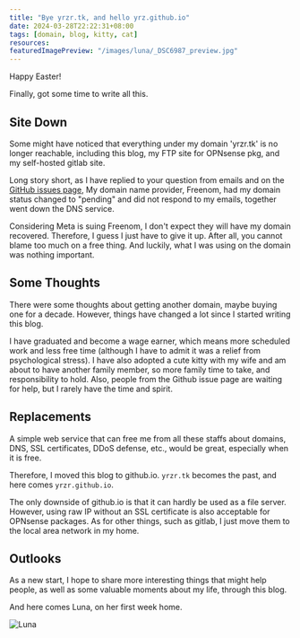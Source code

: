 ```yaml
---
title: "Bye yrzr.tk, and hello yrz.github.io"
date: 2024-03-28T22:22:31+08:00
tags: [domain, blog, kitty, cat]
resources:
featuredImagePreview: "/images/luna/_DSC6987_preview.jpg"
---
```


Happy Easter!

Finally, got some time to write all this.

## Site Down

Some might have noticed that everything under my domain 'yrzr.tk' is no longer reachable, including this blog, my FTP site for OPNsense pkg, and my self-hosted gitlab site.

Long story short, as I have replied to your question from emails and on the [GitHub issues page](https://github.com/yrzr/opnsense-tools/issues/15), My domain name provider, Freenom, had my domain status changed to "pending" and did not respond to my emails, together went down the DNS service.

Considering Meta is suing Freenom, I don't expect they will have my domain recovered. Therefore, I guess I just have to give it up. After all, you cannot blame too much on a free thing. And luckily, what I was using on the domain was nothing important.

## Some Thoughts

There were some thoughts about getting another domain, maybe buying one for a decade. However, things have changed a lot since I started writing this blog.

I have graduated and become a wage earner, which means more scheduled work and less free time (although I have to admit it was a relief from psychological stress). I have also adopted a cute kitty with my wife and am about to have another family member, so more family time to take, and responsibility to hold. Also, people from the Github issue page are waiting for help, but I rarely have the time and spirit.

## Replacements

A simple web service that can free me from all these staffs about domains, DNS, SSL certificates, DDoS defense, etc., would be great, especially when it is free.

Therefore, I moved this blog to github.io. `yrzr.tk` becomes the past, and here comes `yrzr.github.io`.

The only downside of github.io is that it can hardly be used as a file server. However, using raw IP without an SSL certificate is also acceptable for OPNsense packages. As for other things, such as gitlab, I just move them to the local area network in my home.

## Outlooks

As a new start, I hope to share more interesting things that might help people, as well as some valuable moments about my life, through this blog.

And here comes Luna, on her first week home.

![Luna](/images/luna/_DSC6987.jpg "Kitty Luna")
